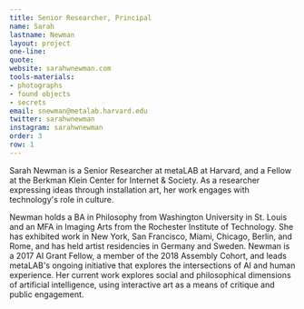 ```yaml
---
title: Senior Researcher, Principal
name: Sarah
lastname: Newman
layout: project
one-line: 
quote: 
website: sarahwnewman.com
tools-materials:
- photographs
- found objects
- secrets
email: snewman@metalab.harvard.edu
twitter: sarahwnewman
instagram: sarahwnewman
order: 3
row: 1
---
```


Sarah Newman is a Senior Researcher at metaLAB at Harvard, and a Fellow at the Berkman Klein Center for Internet & Society. As a researcher expressing ideas through installation art, her work engages with technology's role in culture.

Newman holds a BA in Philosophy from Washington University in St. Louis and an MFA in Imaging Arts from the Rochester Institute of Technology. She has exhibited work in New York, San Francisco, Miami, Chicago, Berlin, and Rome, and has held artist residencies in Germany and Sweden. Newman is a 2017 AI Grant Fellow, a member of the 2018 Assembly Cohort, and leads metaLAB's ongoing initiative that explores the intersections of AI and human experience. Her current work explores social and philosophical dimensions of artificial intelligence, using interactive art as a means of critique and public engagement.